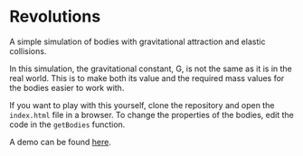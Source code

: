 # Revolutions
A simple simulation of bodies with gravitational attraction and elastic
collisions.

In this simulation, the gravitational constant, G, is not the same as it is in
the real world. This is to make both its value and the required mass values for
the bodies easier to work with.

If you want to play with this yourself, clone the repository and open the
`index.html` file in a browser. To change the properties of the bodies, edit
the code in the `getBodies` function.

A demo can be found [here](https://adamheins.com/projects/revolutions/).

